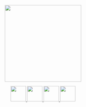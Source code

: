 <div id="header" align="center">
<img src="https://github.com/Laurencarne/Laurencarne/assets/43895098/a96667e2-a13c-4551-90c3-d722d3ff8c80" height="250">  
</div>

<p/> 
  
<div id="socialMedia" align="center">
<a href="https://www.linkedin.com/in/lauren-carne-306a2a13/" target="_blank">
<img src="https://github.com/Laurencarne/Laurencarne/assets/43895098/dc9b1c95-a8f9-4ba5-99b5-4176626f3dc4" width="50">
</a>
  
<a href="https://github.com/Laurencarne/Laurencarne/files/11949622/Lauren.Carne.Resume.Colour.pdf">
<img src="https://github.com/Laurencarne/Laurencarne/assets/43895098/b77d1fd4-0130-4bc2-9c8d-453df6b652dd" width="50">
</a>

<a href="laurencarne13@gmail.com" target="_blank">
<img src="https://github.com/Laurencarne/Laurencarne/assets/43895098/ee302739-e0b6-4683-83be-70527a4d69af" width="50">
</a>

<a href="https://laurencarne.github.io/" target="_blank">
<img src="https://github.com/Laurencarne/Laurencarne/assets/43895098/1a688378-3ead-4cdc-85e8-3a12820e7458" width="50">
</a>
</div>

